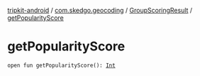 [tripkit-android](../../index.md) / [com.skedgo.geocoding](../index.md) / [GroupScoringResult](index.md) / [getPopularityScore](./get-popularity-score.md)

# getPopularityScore

`open fun getPopularityScore(): `[`Int`](https://kotlinlang.org/api/latest/jvm/stdlib/kotlin/-int/index.html)
